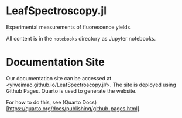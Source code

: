 # LeafSpectroscopy.jl

Experimental measurements of fluorescence yields. 

All content is in the `notebooks` directory as Jupyter notebooks. 


# Documentation Site

Our documentation site can be accessed at <yiweimao.github.io/LeafSpectroscopy.jl/>.
The site is deployed using Github Pages. Quarto is used to generate the website. 

For how to do this, see (Quarto Docs)[https://quarto.org/docs/publishing/github-pages.html].


